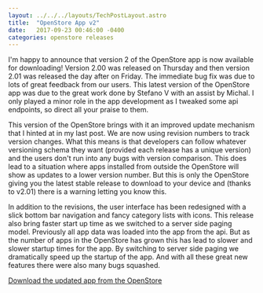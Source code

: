 ```yaml
---
layout: ../../../layouts/TechPostLayout.astro
title:  "OpenStore App v2"
date:   2017-09-23 00:46:00 -0400
categories: openstore releases
---
```


I'm happy to announce that version 2 of the OpenStore app is now available
for downloading! Version 2.00 was released on Thursday and then version 2.01
was released the day after on Friday. The immediate bug fix was due to lots
of great feedback from our users. This latest version of the OpenStore app
was due to the great work done by Stefano V with an assist by Michal. I only
played a minor role in the app development as I tweaked some api endpoints, so
direct all your praise to them.

This version of the OpenStore brings with it an improved update mechanism that I
hinted at in my last post. We are now using revision numbers to track version
changes. What this means is that developers can follow whatever versioning
schema they want (provided each release has a unique version) and the users
don't run into any bugs with version comparison. This does lead to a situation
where apps installed from outside the OpenStore will show as updates to a lower
version number. But this is only the OpenStore giving you the latest stable
release to download to your device and (thanks to v2.01) there is a warning
letting you know this.

In addition to the revisions, the user interface has been redesigned with a
slick bottom bar navigation and fancy category lists with icons. This release
also bring faster start up time as we switched to a server side paging model.
Previously all app data was loaded into the app from the api. But as the number
of apps in the OpenStore has grown this has lead to slower and slower startup
times for the app. By switching to server side paging we dramatically speed
up the startup of the app. And with all these great new features there were
also many bugs squashed.

[Download the updated app from the OpenStore](https://open.uappexplorer.com/app/openstore.openstore-team)
